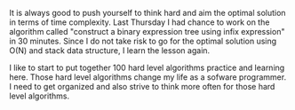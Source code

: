It is always good to push yourself to think hard and aim the optimal solution in terms of time complexity. Last Thursday I had chance to work on the algorithm called "construct a binary expression tree using infix expression" in 30 minutes. Since I do not take risk to go for the optimal solution using O(N) and stack data structure, I learn the lesson again. 

I like to start to put together 100 hard level algorithms practice and learning here. Those hard level algorithms change my life as a sofware programmer. I need to get organized and also strive to think more often for those hard level algorithms. 

